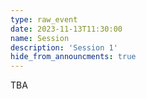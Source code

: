 ```yaml
---
type: raw_event
date: 2023-11-13T11:30:00
name: Session
description: 'Session 1'
hide_from_announcments: true
---
```


TBA
